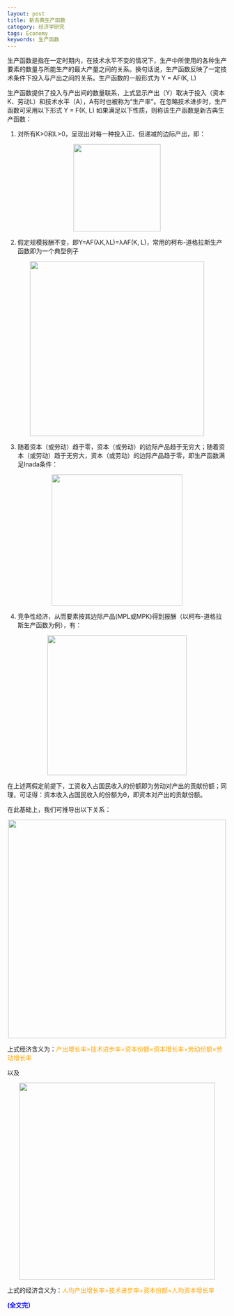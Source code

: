 ```yaml
---
layout: post
title: 新古典生产函数
category: 经济学研究
tags: Economy
keywords: 生产函数
---
```


生产函数是指在一定时期内，在技术水平不变的情况下，生产中所使用的各种生产要素的数量与所能生产的最大产量之间的关系。换句话说，生产函数反映了一定技术条件下投入与产出之间的关系。生产函数的一般形式为
Y = AF(K, L)

生产函数提供了投入与产出间的数量联系，上式显示产出（Y）取决于投入（资本K、劳动L）和技术水平（A），A有时也被称为“生产率”。在忽略技术进步时，生产函数可采用以下形式
Y = F(K, L)
如果满足以下性质，则称该生产函数是新古典生产函数：
1. 对所有K>0和L>0，呈现出对每一种投入正、但递减的边际产出，即：

<p align="center">
<img src="https://fzuo.github.io/assets/img/production_func/production_func01.png" width="200">
</p>

2. 假定规模报酬不变，即Y=AF(λK,λL)=λAF(K, L)，常用的柯布-道格拉斯生产函数即为一个典型例子

<p align="center">
<img src="https://fzuo.github.io/assets/img/production_func/production_func02.png" width="400">
</p>

3. 随着资本（或劳动）趋于零，资本（或劳动）的边际产品趋于无穷大；随着资本（或劳动）趋于无穷大，资本（或劳动）的边际产品趋于零，即生产函数满足Inada条件：

<p align="center">
<img src="https://fzuo.github.io/assets/img/production_func/production_func03.png" width="300">
</p>

4. 竞争性经济，从而要素按其边际产品(MPL或MPK)得到报酬（以柯布-道格拉斯生产函数为例），有：

<p align="center">
<img src="https://fzuo.github.io/assets/img/production_func/production_func04.png" width="320">
</p>

在上述两假定前提下，工资收入占国民收入的份额即为劳动对产出的贡献份额；同理，可证得：资本收入占国民收入的份额为θ，即资本对产出的贡献份额。

在此基础上，我们可推导出以下关系：

<p align="center">
<img src="https://fzuo.github.io/assets/img/production_func/production_func05.png" width="500">
</p>

上式经济含义为：<span style="color:orange">产出增长率=技术进步率+资本份额×资本增长率+劳动份额×劳动增长率</span>

以及

<p align="center">
<img src="https://fzuo.github.io/assets/img/production_func/production_func06.png" width="450">
</p>

上式的经济含义为：<span style="color:orange">人均产出增长率=技术进步率+资本份额×人均资本增长率</span>

<span style="color:blue">**(全文完）**</span>
